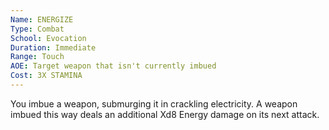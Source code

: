```yaml
---
Name: ENERGIZE
Type: Combat
School: Evocation
Duration: Immediate
Range: Touch
AOE: Target weapon that isn't currently imbued
Cost: 3X STAMINA
---
```

You imbue a weapon, submurging it in crackling electricity. A weapon imbued this way deals an additional Xd8 Energy damage on its next attack.
